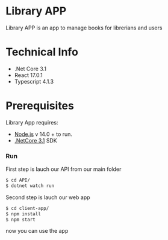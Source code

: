 # Library APP

Library APP is an app to manage books for librerians and users

# Technical Info

  - .Net Core 3.1
  - React 17.0.1
  - Typescript 4.1.3


# Prerequisites
Library App requires:
  - [Node.js](https://nodejs.org/) v 14.0 + to run.
  - [.NetCore 3.1](https://dotnet.microsoft.com/download/dotnet-core/3.1) SDK


### Run

First step is lauch our API from our main folder

```sh
$ cd API/
$ dotnet watch run
```

Second step is lauch our web app 

```sh
$ cd client-app/
$ npm install
$ npm start
```
now you can use the app
